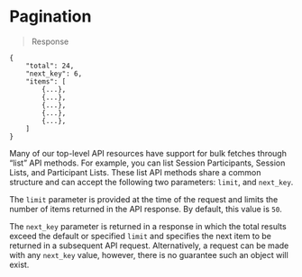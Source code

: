 # Pagination

> Response

```
{
    "total": 24,
    "next_key": 6,
    "items": [
        {...},
        {...},
        {...},
        {...},
        {...},
    ]
}
```
Many of our top-level API resources have support for bulk fetches through “list” API methods. For example, you can list Session Participants, Session Lists, and Participant Lists. These list API methods share a common structure and can accept the following two parameters: `limit`, and `next_key`.

The `limit` parameter is provided at the time of the request and limits the number of items returned in the API response. By default, this value is `50`.

The `next_key` parameter is returned in a response in which the total results exceed the default or specified `limit` and specifies the next item to be returned in a subsequent API request. Alternatively, a request can be made with any `next_key` value, however, there is no guarantee such an object will exist.